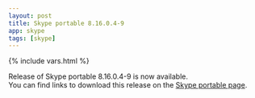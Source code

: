 ```yaml
---
layout: post
title: Skype portable 8.16.0.4-9
app: skype
tags: [skype]
---
```

{% include vars.html %}

Release of Skype portable 8.16.0.4-9 is now available.<br />
You can find links to download this release on the [Skype portable page](/app/skype-portable).